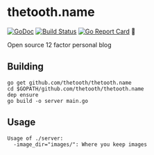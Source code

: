 # thetooth.name
[![GoDoc](https://godoc.org/github.com/thetooth/thetooth.name?status.svg)](https://godoc.org/github.com/thetooth/thetooth.name) [![Build Status](https://ci.ameoto.com/api/badges/thetooth/thetooth.name/status.svg)](https://ci.ameoto.com/thetooth/thetooth.name) [![Go Report Card](https://goreportcard.com/badge/github.com/thetooth/thetooth.name)](https://goreportcard.com/report/github.com/thetooth/thetooth.name) 💩

Open source 12 factor personal blog

## Building
```
go get github.com/thetooth/thetooth.name
cd $GOPATH/github.com/thetooth/thetooth.name
dep ensure
go build -o server main.go
```
## Usage
```
Usage of ./server:
  -image_dir="images/": Where you keep images
```